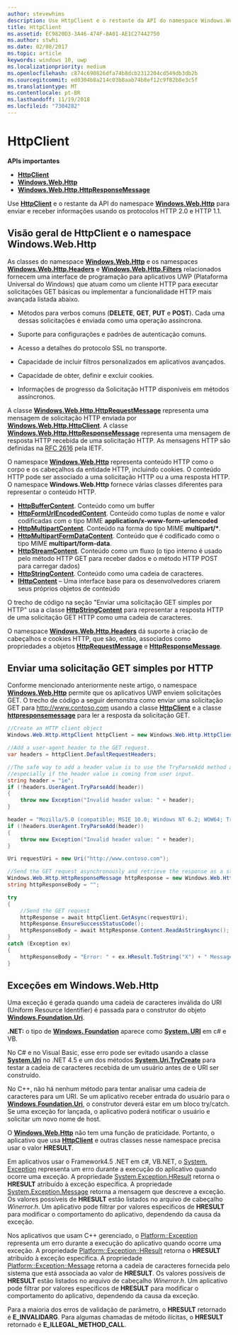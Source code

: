 ```yaml
---
author: stevewhims
description: Use HttpClient e o restante da API do namespace Windows.Web.Http para enviar e receber informações usando os protocolos HTTP 2.0 e HTTP 1.1.
title: HttpClient
ms.assetid: EC9820D3-3A46-474F-8A01-AE1C27442750
ms.author: stwhi
ms.date: 02/08/2017
ms.topic: article
keywords: windows 10, uwp
ms.localizationpriority: medium
ms.openlocfilehash: c874c690826dfa74b8dcb2312204cd549db3db2b
ms.sourcegitcommit: ed0304b8a214c03b8aab74b8ef12c9f82b8e3c5f
ms.translationtype: MT
ms.contentlocale: pt-BR
ms.lasthandoff: 11/19/2018
ms.locfileid: "7304282"
---
```

# <a name="httpclient"></a>HttpClient


**APIs importantes**

-   [**HttpClient**](https://msdn.microsoft.com/library/windows/apps/dn298639)
-   [**Windows.Web.Http**](https://msdn.microsoft.com/library/windows/apps/dn279692)
-   [**Windows.Web.Http.HttpResponseMessage**](https://msdn.microsoft.com/library/windows/apps/dn279631)

Use [**HttpClient**](https://msdn.microsoft.com/library/windows/apps/dn298639) e o restante da API do namespace [**Windows.Web.Http**](https://msdn.microsoft.com/library/windows/apps/dn279692) para enviar e receber informações usando os protocolos HTTP 2.0 e HTTP 1.1.

## <a name="overview-of-httpclient-and-the-windowswebhttp-namespace"></a>Visão geral de HttpClient e o namespace Windows.Web.Http

As classes do namespace [**Windows.Web.Http**](https://msdn.microsoft.com/library/windows/apps/dn279692) e os namespaces [**Windows.Web.Http.Headers**](https://msdn.microsoft.com/library/windows/apps/dn252713) e [**Windows.Web.Http.Filters**](https://msdn.microsoft.com/library/windows/apps/dn298623) relacionados fornecem uma interface de programação para aplicativos UWP (Plataforma Universal do Windows) que atuam como um cliente HTTP para executar solicitações GET básicas ou implementar a funcionalidade HTTP mais avançada listada abaixo.

-   Métodos para verbos comuns (**DELETE**, **GET**, **PUT** e **POST**). Cada uma dessas solicitações é enviada como uma operação assíncrona.

-   Suporte para configurações e padrões de autenticação comuns.

-   Acesso a detalhes do protocolo SSL no transporte.

-   Capacidade de incluir filtros personalizados em aplicativos avançados.

-   Capacidade de obter, definir e excluir cookies.

-   Informações de progresso da Solicitação HTTP disponíveis em métodos assíncronos.

A classe [**Windows.Web.Http.HttpRequestMessage**](https://msdn.microsoft.com/library/windows/apps/dn279617) representa uma mensagem de solicitação HTTP enviada por [**Windows.Web.Http.HttpClient**](https://msdn.microsoft.com/library/windows/apps/dn298639). A classe [**Windows.Web.Http.HttpResponseMessage**](https://msdn.microsoft.com/library/windows/apps/dn279631) representa uma mensagem de resposta HTTP recebida de uma solicitação HTTP. As mensagens HTTP são definidas na [RFC 2616](http://go.microsoft.com/fwlink/p/?linkid=241642) pela IETF.

O namespace [**Windows.Web.Http**](https://msdn.microsoft.com/library/windows/apps/dn279692) representa conteúdo HTTP como o corpo e os cabeçalhos da entidade HTTP, incluindo cookies. O conteúdo HTTP pode ser associado a uma solicitação HTTP ou a uma resposta HTTP. O namespace **Windows.Web.Http** fornece várias classes diferentes para representar o conteúdo HTTP.

-   [**HttpBufferContent**](https://msdn.microsoft.com/library/windows/apps/dn298625). Conteúdo como um buffer
-   [**HttpFormUrlEncodedContent**](https://msdn.microsoft.com/library/windows/apps/dn298685). Conteúdo como tuplas de nome e valor codificadas com o tipo MIME **application/x-www-form-urlencoded**
-   [**HttpMultipartContent**](https://msdn.microsoft.com/library/windows/apps/dn298708). Conteúdo na forma do tipo MIME **multipart/\***.
-   [**HttpMultipartFormDataContent**](https://msdn.microsoft.com/library/windows/apps/dn279596). Conteúdo que é codificado como o tipo MIME **multipart/form-data**.
-   [**HttpStreamContent**](https://msdn.microsoft.com/library/windows/apps/dn279649). Conteúdo como um fluxo (o tipo interno é usado pelo método HTTP GET para receber dados e o método HTTP POST para carregar dados)
-   [**HttpStringContent**](https://msdn.microsoft.com/library/windows/apps/dn279661). Conteúdo como uma cadeia de caracteres.
-   [**IHttpContent**](https://msdn.microsoft.com/library/windows/apps/dn279684) – Uma interface base para os desenvolvedores criarem seus próprios objetos de conteúdo

O trecho de código na seção "Enviar uma solicitação GET simples por HTTP" usa a classe [**HttpStringContent**](https://msdn.microsoft.com/library/windows/apps/dn279661) para representar a resposta HTTP de uma solicitação GET HTTP como uma cadeia de caracteres.

O namespace [**Windows.Web.Http.Headers**](https://msdn.microsoft.com/library/windows/apps/dn252713) dá suporte à criação de cabeçalhos e cookies HTTP, que são, então, associados como propriedades a objetos [**HttpRequestMessage**](https://msdn.microsoft.com/library/windows/apps/dn279617) e [**HttpResponseMessage**](https://msdn.microsoft.com/library/windows/apps/dn279631).

## <a name="send-a-simple-get-request-over-http"></a>Enviar uma solicitação GET simples por HTTP

Conforme mencionado anteriormente neste artigo, o namespace [**Windows.Web.Http**](https://msdn.microsoft.com/library/windows/apps/dn279692) permite que os aplicativos UWP enviem solicitações GET. O trecho de código a seguir demonstra como enviar uma solicitação GET para http://www.contoso.com usando a classe [**HttpClient**](https://msdn.microsoft.com/library/windows/apps/dn298639) e a classe [**httpresponsemessage**](https://msdn.microsoft.com/library/windows/apps/dn279631) para ler a resposta da solicitação GET.

```csharp
//Create an HTTP client object
Windows.Web.Http.HttpClient httpClient = new Windows.Web.Http.HttpClient();

//Add a user-agent header to the GET request. 
var headers = httpClient.DefaultRequestHeaders;

//The safe way to add a header value is to use the TryParseAdd method and verify the return value is true,
//especially if the header value is coming from user input.
string header = "ie";
if (!headers.UserAgent.TryParseAdd(header))
{
    throw new Exception("Invalid header value: " + header);
}

header = "Mozilla/5.0 (compatible; MSIE 10.0; Windows NT 6.2; WOW64; Trident/6.0)";
if (!headers.UserAgent.TryParseAdd(header))
{
    throw new Exception("Invalid header value: " + header);
}

Uri requestUri = new Uri("http://www.contoso.com");

//Send the GET request asynchronously and retrieve the response as a string.
Windows.Web.Http.HttpResponseMessage httpResponse = new Windows.Web.Http.HttpResponseMessage();
string httpResponseBody = "";

try
{
    //Send the GET request
    httpResponse = await httpClient.GetAsync(requestUri);
    httpResponse.EnsureSuccessStatusCode();
    httpResponseBody = await httpResponse.Content.ReadAsStringAsync();
}
catch (Exception ex)
{
    httpResponseBody = "Error: " + ex.HResult.ToString("X") + " Message: " + ex.Message;
}
```

## <a name="exceptions-in-windowswebhttp"></a>Exceções em Windows.Web.Http

Uma exceção é gerada quando uma cadeia de caracteres inválida do URI (Uniform Resource Identifier) é passada para o construtor do objeto [**Windows.Foundation.Uri**](https://msdn.microsoft.com/library/windows/apps/br225998).

**.NET:** o tipo de [**Windows. Foundation**](https://msdn.microsoft.com/library/windows/apps/br225998) aparece como [**System. URI**](https://msdn.microsoft.com/library/windows/apps/xaml/system.uri.aspx) em c# e VB.

No C# e no Visual Basic, esse erro pode ser evitado usando a classe [**System.Uri**](https://msdn.microsoft.com/library/windows/apps/xaml/system.uri.aspx) no .NET 4.5 e um dos métodos [**System.Uri.TryCreate**](https://msdn.microsoft.com/library/windows/apps/xaml/system.uri.trycreate.aspx) para testar a cadeia de caracteres recebida de um usuário antes de o URI ser construído.

No C++, não há nenhum método para tentar analisar uma cadeia de caracteres para um URI. Se um aplicativo receber entrada do usuário para o [**Windows.Foundation.Uri**](https://msdn.microsoft.com/library/windows/apps/br225998), o construtor deverá estar em um bloco try/catch. Se uma exceção for lançada, o aplicativo poderá notificar o usuário e solicitar um novo nome de host.

O [**Windows.Web.Http**](https://msdn.microsoft.com/library/windows/apps/dn279692) não tem uma função de praticidade. Portanto, o aplicativo que usa [**HttpClient**](https://msdn.microsoft.com/library/windows/apps/dn298639) e outras classes nesse namespace precisa usar o valor **HRESULT**.

Em aplicativos usar o Framework4.5 .NET em c#, VB.NET, o [System. Exception](http://msdn.microsoft.com/library/system.exception.aspx) representa um erro durante a execução do aplicativo quando ocorre uma exceção. A propriedade [System.Exception.HResult](http://msdn.microsoft.com/library/system.exception.hresult.aspx) retorna o **HRESULT** atribuído à exceção específica. A propriedade [System.Exception.Message](http://msdn.microsoft.com/library/system.exception.message.aspx) retorna a mensagem que descreve a exceção. Os valores possíveis de **HRESULT** estão listados no arquivo de cabeçalho *Winerror.h*. Um aplicativo pode filtrar por valores específicos de **HRESULT** para modificar o comportamento do aplicativo, dependendo da causa da exceção.

Nos aplicativos que usam C++ gerenciado, o [Platform::Exception](http://msdn.microsoft.com/library/windows/apps/hh755825.aspx) representa um erro durante a execução do aplicativo quando ocorre uma exceção. A propriedade [Platform::Exception::HResult](http://msdn.microsoft.com/library/windows/apps/hh763371.aspx) retorna o **HRESULT** atribuído à exceção específica. A propriedade [Platform::Exception::Message](http://msdn.microsoft.com/library/windows/apps/hh763375.aspx) retorna a cadeia de caracteres fornecida pelo sistema que está associada ao valor de **HRESULT**. Os valores possíveis de **HRESULT** estão listados no arquivo de cabeçalho *Winerror.h*. Um aplicativo pode filtrar por valores específicos de **HRESULT** para modificar o comportamento do aplicativo, dependendo da causa da exceção.

Para a maioria dos erros de validação de parâmetro, o **HRESULT** retornado é **E\_INVALIDARG**. Para algumas chamadas de método ilícitas, o **HRESULT** retornado é **E\_ILLEGAL\_METHOD\_CALL**.

